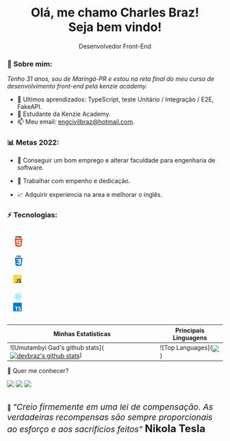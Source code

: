 <h1 align='center'>
  Olá, me chamo Charles Braz!
  <br/>
  Seja bem vindo!
</h1>

<p align='center'>
  Desenvolvedor Front-End
</p>

### 🌻 Sobre mim:

<p>
  <em>
    Tenho 31 anos, sou de Maringá-PR e estou na reta final do meu curso de desenvolvimento front-end pela kenzie academy.
  </em>
</p>

- 🌱 Ultimos aprendizados: TypeScript, teste Unitário / Integração / E2E, FakeAPI.
- 🚀 Estudante da Kenzie Academy.
- 📫 Meu email: engcivilbraz@hotmail.com.

### 📊 Metas 2022:

- 💼 Conseguir um bom emprego e alterar faculdade para engenharia de software.

- 🤝 Trabalhar com empenho e dedicação.

- 📈 Adquirir experiencia na area e melhorar o inglês.

### ⚡ Tecnologias:

<code>
  <img height="25" alt="html" src="https://raw.githubusercontent.com/github/explore/80688e429a7d4ef2fca1e82350fe8e3517d3494d/topics/html/html.png">
</code>
<code>
  <img height="25" alt="css" src="https://raw.githubusercontent.com/github/explore/80688e429a7d4ef2fca1e82350fe8e3517d3494d/topics/css/css.png">
</code>
<code>
  <img height="20" alt="javascript" src="https://raw.githubusercontent.com/github/explore/80688e429a7d4ef2fca1e82350fe8e3517d3494d/topics/javascript/javascript.png">
</code>
<code>
  <img height="22.5" alt="react" src="https://raw.githubusercontent.com/github/explore/80688e429a7d4ef2fca1e82350fe8e3517d3494d/topics/react/react.png"></code>
<code>
  <img height="20" alt="typescript" src="https://raw.githubusercontent.com/github/explore/80688e429a7d4ef2fca1e82350fe8e3517d3494d/topics/typescript/typescript.png">
</code>

|  |  |
| ------------- | ------------- |

| Minhas Estatísticas                                                                                                                                                            | Principais Linguagens                                                                                                                                                                     |
| ------------------------------------------------------------------------------------------------------------------------------------------------------------------------ | ---------------------------------------------------------------------------------------------------------------------------------------------------------------------------------- |
| ![Umutambyi Gad's github stats](<a href="https://github.com/devbraz/github-readme-stats"><img align="center" src="https://github-readme-stats.vercel.app/api?username=devbraz&show_icons=true&include_all_commits=true&theme=buefy&hide_border=true" alt="devbraz's github stats" /></a>) | ![Top Languages](<a href="https://github.com/devbraz/github-readme-stats"><img align="center" src="https://github-readme-stats.vercel.app/api/top-langs/?username=devbraz&layout=compact&theme=buefy&hide_border=true" /></a>) |

💬 Quer me conhecer?

<div>
  <a href="https://www.linkedin.com/in/charlesbraz" target="_blank"><img src="https://img.shields.io/badge/-LinkedIn-%230077B5?style=for-the-badge&logo=linkedin&logoColor=white" target="_blank"></a>
  <a href="https://api.whatsapp.com/send/?phone=%2B5544997239224&text&app_absent=0" target="_blank"><img src="https://img.shields.io/badge/WhatsApp-25D366?style=for-the-badge&logo=whatsapp&logoColor=white" target="_blank"></a>
  <a href = "mailto:engcivilbraz@hotmail.com"><img src="https://img.shields.io/badge/-Gmail-%23333?style=for-the-badge&logo=gmail&logoColor=white" target="_blank"></a>
</div>
<br>
<p>🧠 
  <spam 
    style="
      text-align:'center';
      font-style:italic;
      font-size:1.2rem;
      font-weight: 400;
    ">"Creio firmemente em uma lei de compensação. As verdadeiras recompensas são sempre proporcionais ao esforço e aos sacrifícios feitos"
  </spam>
  <spam 
    style="
      text-align:'center';
      font-size:1.5rem;
      font-weight: bold;
    ">Nikola Tesla
  </spam>
</p>
